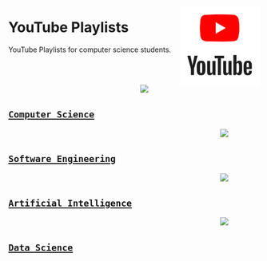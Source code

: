 <a href="https://youtube.com/"><img align="right" width="160" src="/logos/youtube.png"></img></a>

# YouTube Playlists
YouTube Playlists for computer science students.

<br><br>

<a href="/youtube-playlists/computer-science/README.md"><img align="right" width="80" src="https://github.com/cs-MohamedAyman/cs-MohamedAyman/blob/master/repos-logos/computer-science-department.png"></img></a>
<br>

## [`Computer Science`](/youtube-playlists/computer-science/README.md)

<a href="/youtube-playlists/software-engineering/README.md"><img align="right" width="80" src="https://github.com/cs-MohamedAyman/cs-MohamedAyman/blob/master/repos-logos/software-engineering-department.png"></img></a>
<br>

## [`Software Engineering`](/youtube-playlists/software-engineering/README.md)

<a href="/youtube-playlists/artificial-intelligence/README.md"><img align="right" width="80" src="https://github.com/cs-MohamedAyman/cs-MohamedAyman/blob/master/repos-logos/artificial-intelligence-department.png"></img></a>
<br>

## [`Artificial Intelligence`](/youtube-playlists/artificial-intelligence/README.md)

<a href="/youtube-playlists/data-science/README.md"><img align="right" width="80" src="https://github.com/cs-MohamedAyman/cs-MohamedAyman/blob/master/repos-logos/data-science-department.png"></img></a>
<br>

## [`Data Science`](/youtube-playlists/data-science/README.md)
